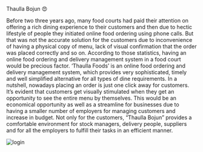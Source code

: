 Thaulla Bojun 😍

Before two three years ago, many food courts had paid their attention on offering a rich dining experience to their customers and then due to hectic lifestyle of people they initiated online food ordering using phone calls. But that was not the accurate solution for the customers due to inconvenience of having a physical copy of menu, lack of visual confirmation that the order was placed correctly and so on. According to those statistics, having an online food ordering and delivery management system in a food court would be precious factor. ‘Thaulla Foods’ is an online food ordering and delivery management system, which provides very sophisticated, timely and well simplified alternative for all types of dine requirements. In a nutshell, nowadays placing an order is just one click away for customers. It’s evident that customers get visually stimulated when they get an opportunity to see the entire menu by themselves. This would be an economical opportunity as well as a streamline for businesses due to having a smaller number of employers for managing customers and increase in budget. Not only for the customers, “Thaulla Bojun” provides a comfortable environment for stock managers, delivery people, suppliers and for all the employers to fulfill their tasks in an efficient manner.

 
![login](https://user-images.githubusercontent.com/86103554/130311050-6de38f31-9641-4601-b9a8-54287b1671ef.png)
